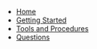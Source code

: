 - [Home](welcome.md)
- [Getting Started](getting-started.md)
- [Tools and Procedures](tools.md)
- [Questions](questions.md)